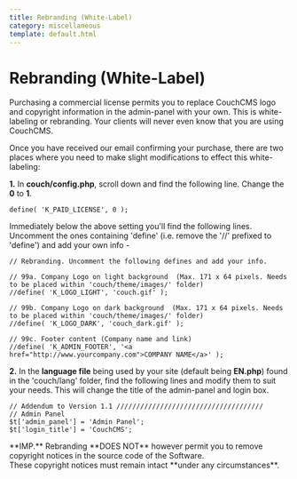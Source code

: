 ```yaml
---
title: Rebranding (White-Label)
category: miscellaneous
template: default.html
---
```


# Rebranding (White-Label)

Purchasing a commercial license permits you to replace CouchCMS logo and copyright information in the admin-panel with your own. This is white-labeling or rebranding. Your clients will never even know that you are using CouchCMS.

Once you have received our email confirming your purchase, there are two places where you need to make slight modifications to effect this white-labeling:

**1\.** In **couch/config.php**, scroll down and find the following line. Change the **0** to **1**.

```
define( 'K_PAID_LICENSE', 0 );
```

Immediately below the above setting you'll find the following lines.<br/>
Uncomment the ones containing 'define' (i.e. remove the '//' prefixed to 'define') and add your own info -

```
// Rebranding. Uncomment the following defines and add your info.

// 99a. Company Logo on light background  (Max. 171 x 64 pixels. Needs to be placed within 'couch/theme/images/' folder)
//define( 'K_LOGO_LIGHT', 'couch.gif' );

// 99b. Company Logo on dark background  (Max. 171 x 64 pixels. Needs to be placed within 'couch/theme/images/' folder)
//define( 'K_LOGO_DARK', 'couch_dark.gif' );

// 99c. Footer content (Company name and link)
//define( 'K_ADMIN_FOOTER', '<a href="http://www.yourcompany.com">COMPANY NAME</a>' );
```

**2\.** In the **language file** being used by your site (default being **EN.php**) found in the 'couch/lang' folder, find the following lines and modify them to suit your needs. This will change the title of the admin-panel and login box.

```
// Addendum to Version 1.1 /////////////////////////////////////
// Admin Panel
$t['admin_panel'] = 'Admin Panel';
$t['login_title'] = 'CouchCMS';
```

<p class="error">
    **IMP.** Rebranding **DOES NOT** however permit you to remove copyright notices in the source code of the Software.<br/>
    These copyright notices must remain intact **under any circumstances**.
</p>

